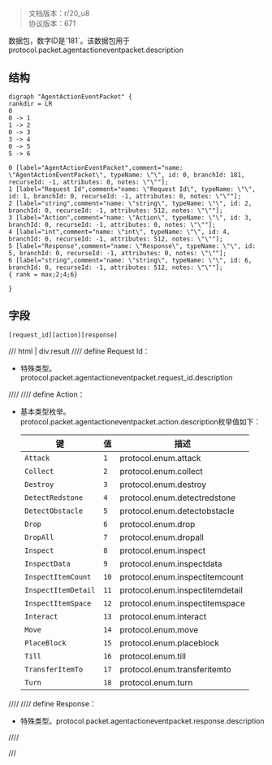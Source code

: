 # <!-- md:samp AgentActionEventPacket -->

> 文档版本：r/20_u8<br/>协议版本：671

<!-- md:samp AgentActionEventPacket -->数据包，数字ID是`181`。该数据包用于protocol.packet.agentactioneventpacket.description

## 结构

```viz
digraph "AgentActionEventPacket" {
rankdir = LR
0
0 -> 1
1 -> 2
0 -> 3
3 -> 4
0 -> 5
5 -> 6

0 [label="AgentActionEventPacket",comment="name: \"AgentActionEventPacket\", typeName: \"\", id: 0, branchId: 181, recurseId: -1, attributes: 0, notes: \"\""];
1 [label="Request Id",comment="name: \"Request Id\", typeName: \"\", id: 1, branchId: 0, recurseId: -1, attributes: 0, notes: \"\""];
2 [label="string",comment="name: \"string\", typeName: \"\", id: 2, branchId: 0, recurseId: -1, attributes: 512, notes: \"\""];
3 [label="Action",comment="name: \"Action\", typeName: \"\", id: 3, branchId: 0, recurseId: -1, attributes: 0, notes: \"\""];
4 [label="int",comment="name: \"int\", typeName: \"\", id: 4, branchId: 0, recurseId: -1, attributes: 512, notes: \"\""];
5 [label="Response",comment="name: \"Response\", typeName: \"\", id: 5, branchId: 0, recurseId: -1, attributes: 0, notes: \"\""];
6 [label="string",comment="name: \"string\", typeName: \"\", id: 6, branchId: 0, recurseId: -1, attributes: 512, notes: \"\""];
{ rank = max;2;4;6}

}

```

## 字段

```title='AgentActionEventPacket'
[request_id][action][response]
```

/// html | div.result
//// define
Request Id：[<!-- md:samp string -->](../types/string.md)

- 特殊类型。protocol.packet.agentactioneventpacket.request_id.description


////
//// define
Action：<!-- md:samp int -->

- 基本类型枚举。protocol.packet.agentactioneventpacket.action.description枚举值如下：

  |键|值|描述|
  |---|---|---|
  |`Attack`|`1`|protocol.enum.attack|
  |`Collect`|`2`|protocol.enum.collect|
  |`Destroy`|`3`|protocol.enum.destroy|
  |`DetectRedstone`|`4`|protocol.enum.detectredstone|
  |`DetectObstacle`|`5`|protocol.enum.detectobstacle|
  |`Drop`|`6`|protocol.enum.drop|
  |`DropAll`|`7`|protocol.enum.dropall|
  |`Inspect`|`8`|protocol.enum.inspect|
  |`InspectData`|`9`|protocol.enum.inspectdata|
  |`InspectItemCount`|`10`|protocol.enum.inspectitemcount|
  |`InspectItemDetail`|`11`|protocol.enum.inspectitemdetail|
  |`InspectItemSpace`|`12`|protocol.enum.inspectitemspace|
  |`Interact`|`13`|protocol.enum.interact|
  |`Move`|`14`|protocol.enum.move|
  |`PlaceBlock`|`15`|protocol.enum.placeblock|
  |`Till`|`16`|protocol.enum.till|
  |`TransferItemTo`|`17`|protocol.enum.transferitemto|
  |`Turn`|`18`|protocol.enum.turn|



////
//// define
Response：[<!-- md:samp string -->](../types/string.md)

- 特殊类型。protocol.packet.agentactioneventpacket.response.description


////

///


